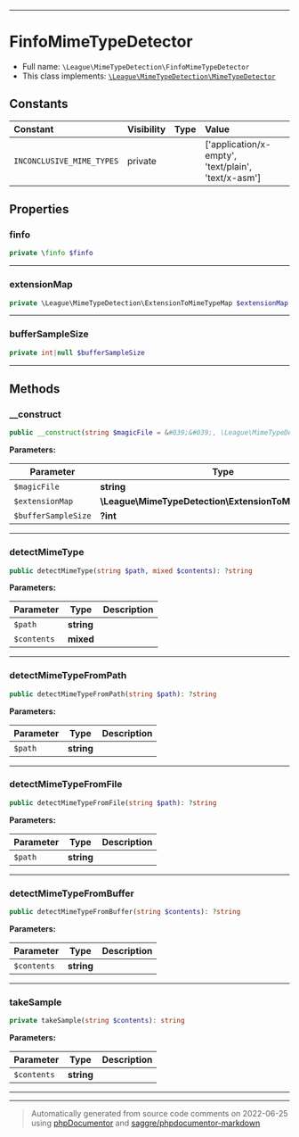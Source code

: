 ***

# FinfoMimeTypeDetector





* Full name: `\League\MimeTypeDetection\FinfoMimeTypeDetector`
* This class implements:
[`\League\MimeTypeDetection\MimeTypeDetector`](./MimeTypeDetector.md)


## Constants

| Constant | Visibility | Type | Value |
|:---------|:-----------|:-----|:------|
|`INCONCLUSIVE_MIME_TYPES`|private| |[&#039;application/x-empty&#039;, &#039;text/plain&#039;, &#039;text/x-asm&#039;]|

## Properties


### finfo



```php
private \finfo $finfo
```






***

### extensionMap



```php
private \League\MimeTypeDetection\ExtensionToMimeTypeMap $extensionMap
```






***

### bufferSampleSize



```php
private int|null $bufferSampleSize
```






***

## Methods


### __construct



```php
public __construct(string $magicFile = &#039;&#039;, \League\MimeTypeDetection\ExtensionToMimeTypeMap $extensionMap = null, ?int $bufferSampleSize = null): mixed
```








**Parameters:**

| Parameter | Type | Description |
|-----------|------|-------------|
| `$magicFile` | **string** |  |
| `$extensionMap` | **\League\MimeTypeDetection\ExtensionToMimeTypeMap** |  |
| `$bufferSampleSize` | **?int** |  |




***

### detectMimeType



```php
public detectMimeType(string $path, mixed $contents): ?string
```








**Parameters:**

| Parameter | Type | Description |
|-----------|------|-------------|
| `$path` | **string** |  |
| `$contents` | **mixed** |  |




***

### detectMimeTypeFromPath



```php
public detectMimeTypeFromPath(string $path): ?string
```








**Parameters:**

| Parameter | Type | Description |
|-----------|------|-------------|
| `$path` | **string** |  |




***

### detectMimeTypeFromFile



```php
public detectMimeTypeFromFile(string $path): ?string
```








**Parameters:**

| Parameter | Type | Description |
|-----------|------|-------------|
| `$path` | **string** |  |




***

### detectMimeTypeFromBuffer



```php
public detectMimeTypeFromBuffer(string $contents): ?string
```








**Parameters:**

| Parameter | Type | Description |
|-----------|------|-------------|
| `$contents` | **string** |  |




***

### takeSample



```php
private takeSample(string $contents): string
```








**Parameters:**

| Parameter | Type | Description |
|-----------|------|-------------|
| `$contents` | **string** |  |




***


***
> Automatically generated from source code comments on 2022-06-25 using [phpDocumentor](http://www.phpdoc.org/) and [saggre/phpdocumentor-markdown](https://github.com/Saggre/phpDocumentor-markdown)
